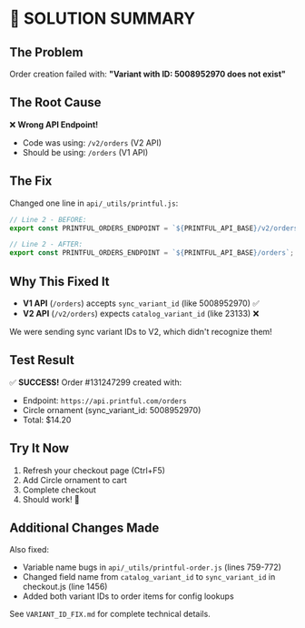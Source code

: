 # 🎯 SOLUTION SUMMARY

## The Problem
Order creation failed with: **"Variant with ID: 5008952970 does not exist"**

## The Root Cause
❌ **Wrong API Endpoint!**
- Code was using: `/v2/orders` (V2 API)
- Should be using: `/orders` (V1 API)

## The Fix
Changed one line in `api/_utils/printful.js`:

```javascript
// Line 2 - BEFORE:
export const PRINTFUL_ORDERS_ENDPOINT = `${PRINTFUL_API_BASE}/v2/orders`;

// Line 2 - AFTER:
export const PRINTFUL_ORDERS_ENDPOINT = `${PRINTFUL_API_BASE}/orders`;
```

## Why This Fixed It
- **V1 API** (`/orders`) accepts `sync_variant_id` (like 5008952970) ✅
- **V2 API** (`/v2/orders`) expects `catalog_variant_id` (like 23133) ❌

We were sending sync variant IDs to V2, which didn't recognize them!

## Test Result
✅ **SUCCESS!** Order #131247299 created with:
- Endpoint: `https://api.printful.com/orders`
- Circle ornament (sync_variant_id: 5008952970)
- Total: $14.20

## Try It Now
1. Refresh your checkout page (Ctrl+F5)
2. Add Circle ornament to cart
3. Complete checkout
4. Should work! 🎉

## Additional Changes Made
Also fixed:
- Variable name bugs in `api/_utils/printful-order.js` (lines 759-772)
- Changed field name from `catalog_variant_id` to `sync_variant_id` in checkout.js (line 1456)
- Added both variant IDs to order items for config lookups

See `VARIANT_ID_FIX.md` for complete technical details.
